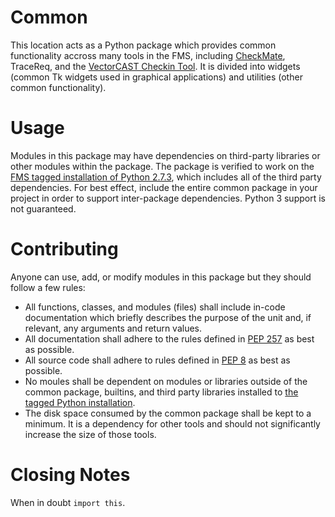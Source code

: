 # Common
This location acts as a Python package which provides common functionality accross many tools in the FMS, including [CheckMate](http://alm.rockwellcollins.com/wiki/display/FMSAW/CheckMate), TraceReq, and the [VectorCAST Checkin Tool](http://alm.rockwellcollins.com/wiki/display/FMSAW/VectorCAST+Checkin+Tool).  It is divided into widgets (common Tk widgets used in graphical applications) and utilities (other common functionality).

# Usage
Modules in this package may have dependencies on third-party libraries or other modules within the package.  The package is verified to work on the [FMS tagged installation of Python 2.7.3](http://asvn/fms-dev/tools/tags/python/Python273), which includes all of the third party dependencies.  For best effect, include the entire common package in your project in order to support inter-package dependencies.  Python 3 support is not guaranteed.

# Contributing
Anyone can use, add, or modify modules in this package but they should follow a few rules:
- All functions, classes, and modules (files) shall include in-code documentation which briefly describes the purpose of the unit and, if relevant, any arguments and return values.
- All documentation shall adhere to the rules defined in [PEP 257](https://www.python.org/dev/peps/pep-0257/) as best as possible.
- All source code shall adhere to rules defined in [PEP 8](https://www.python.org/dev/peps/pep-0008/) as best as possible.
- No moules shall be dependent on modules or libraries outside of the common package, builtins, and third party libraries installed to [the tagged Python installation](http://asvn/fms-dev/tools/tags/python/Python273).
- The disk space consumed by the common package shall be kept to a minimum.  It is a dependency for other tools and should not significantly increase the size of those tools.

# Closing Notes
When in doubt `import this`.
